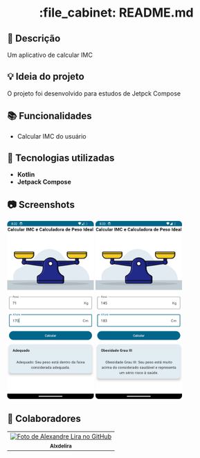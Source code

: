 <h1 align="center">:file_cabinet: README.md</h1>

## :memo: Descrição

Um aplicativo de calcular IMC

## :bulb: Ideia do projeto

O projeto foi desenvolvido para estudos de Jetpck Compose

## :books: Funcionalidades

- Calcular IMC do usuário

## :wrench: Tecnologias utilizadas

- <b>Kotlin</b>
- <b>Jetpack Compose</b>

## :camera: Screenshots

<div>
<img src="/img1.png" alt="imagem do aplicativo" width=200/>
<img src="/img2.png" alt="imagem do aplicativo" width=200/>
</div>

## :handshake: Colaboradores

<table>
  <tr>
    <td align="center">
      <a href="http://github.com/Alxdelira">
        <img src="https://avataaars.io/?avatarStyle=Circle&topType=ShortHairTheCaesarSidePart&accessoriesType=Prescription02&hairColor=Black&facialHairType=BeardLight&facialHairColor=Black&clotheType=Hoodie&clotheColor=Black&eyeType=Happy&eyebrowType=UpDown&mouthType=Smile&skinColor=Brown" width="100px;" alt="Foto de Alexandre Lira no GitHub"/><br>
        <sub>
          <b>Alxdelira</b>
        </sub>
      </a>
    </td>
  </tr>
</table>
